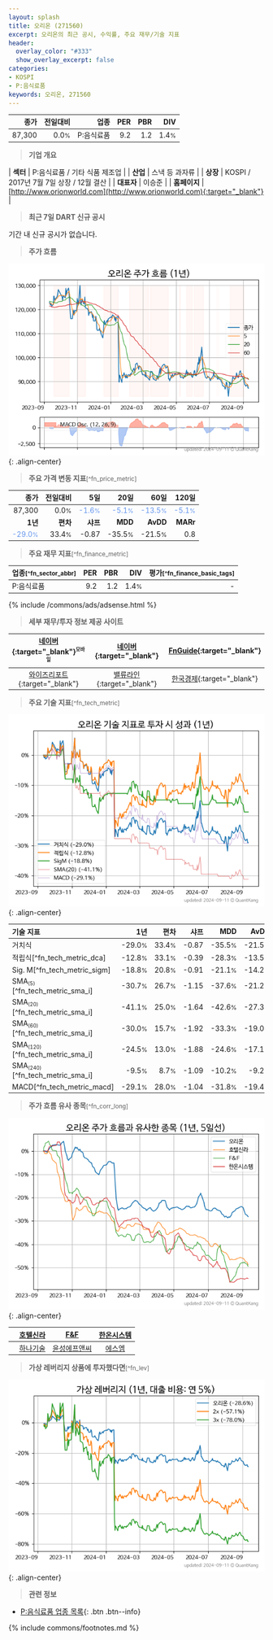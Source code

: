 ```yaml
---
layout: splash
title: 오리온 (271560)
excerpt: 오리온의 최근 공시, 수익률, 주요 재무/기술 지표
header:
  overlay_color: "#333"
  show_overlay_excerpt: false
categories:
- KOSPI
- P:음식료품
keywords: 오리온, 271560
---
```


| **종가** | **전일대비** | **업종** | **PER** | **PBR** | **DIV** |
| -------: | -----------: | -------: | ------: | ------: | ------: |
| 87,300 | 0.0<small>%</small> | P:음식료품 | 9.2 | 1.2 | 1.4<small>%</small> |

<!-- more -->


> **기업 개요**<a id="company"></a>

| <span style="white-space:nowrap;">**섹터**</span> | P:음식료품 / 기타 식품 제조업 |
| <span style="white-space:nowrap;">**산업**</span> | 스낵 등 과자류 |
| <span style="white-space:nowrap;">**상장**</span> | KOSPI / 2017년 7월 7일 상장 / 12월 결산 |
| <span style="white-space:nowrap;">**대표자**</span> | 이승준 |
| <span style="white-space:nowrap;">**홈페이지**</span> | [http://www.orionworld.com](http://www.orionworld.com){:target="_blank"} |


> **최근 7일 DART 신규 공시**<a id="dart"></a>

기간 내 신규 공시가 없습니다.


> **주가 흐름**<a id="price"></a>

![271560](/stock/images/271560.png){: .align-center}


> **주요 가격 변동 지표**<small>[^fn_price_metric]</small>

| **종가** | **전일대비** | **5일** | **20일** | **60일** | **120일** |
| -------: | -----------: | ------: | -------: | -------: | --------: |
| 87,300 | 0.0<small>%</small> | <span style="color: cornflowerblue">-1.6<small>%</small></span> | <span style="color: cornflowerblue">-5.1<small>%</small></span> | <span style="color: cornflowerblue">-13.5<small>%</small></span> | <span style="color: cornflowerblue">-5.1<small>%</small></span> |
| **1년** | **편차** | **샤프** | **MDD** | **AvDD** | **MARr** |
| <span style="color: cornflowerblue">-29.0<small>%</small></span> | 33.4<small>%</small> | -0.87 | -35.5<small>%</small> | -21.5<small>%</small> | 0.8 |


> **주요 재무 지표**<small>[^fn_finance_metric]</small>

| **업종**<small>[^fn_sector_abbr]</small> | **PER** | **PBR** | **DIV** | **평가**<small>[^fn_finance_basic_tags]</small> |
| :--------------------------------------- | ------: | ------: | ------: | ----------------------------------------------: |
| P:음식료품 | 9.2 | 1.2 | 1.4<small>%</small> | - |



{% include /commons/ads/adsense.html %}

> **세부 재무/투자 정보 제공 사이트**

| [네이버](https://m.stock.naver.com/domestic/stock/271560/finance/summary){:target="_blank"}<sup><small>모바일</small></sup> | [네이버](https://finance.naver.com/item/coinfo.naver?code=271560){:target="_blank"} | [FnGuide](https://comp.fnguide.com/SVO2/ASP/SVD_Invest.asp?gicode=A271560&MenuYn=Y){:target="_blank"} |
| :---: | :---: | :---: |
| [와이즈리포트](https://comp.wisereport.co.kr/company/c1040001.aspx?cmp_cd=271560){:target="_blank"} | [밸류라인](https://www.valueline.co.kr/finance/summary/271560){:target="_blank"} | [한국경제](https://markets.hankyung.com/stock/271560/financial-summary){:target="_blank"} |


> **주요 기술 지표**<small>[^fn_tech_metric]</small>


![271560](/stock/images/271560_tech.png){: .align-center}

| **기술 지표** | **1년** | **편차** | **샤프** | **MDD** | **AvDD** |
| :------------ | ------: | -----------: | -------: | ------: | -------: |
| 거치식 | -29.0<small>%</small> | 33.4<small>%</small> | -0.87 | -35.5<small>%</small> | -21.5<small>%</small> |
| 적립식[^fn_tech_metric_dca] | -12.8<small>%</small> | 33.1<small>%</small> | -0.39 | -28.3<small>%</small> | -13.5<small>%</small> |
| Sig. M[^fn_tech_metric_sigm] | -18.8<small>%</small> | 20.8<small>%</small> | -0.91 | -21.1<small>%</small> | -14.2<small>%</small> |
| SMA<small><sub>(5)</sub></small>[^fn_tech_metric_sma_i] | -30.7<small>%</small> | 26.7<small>%</small> | -1.15 | -37.6<small>%</small> | -21.2<small>%</small> |
| SMA<small><sub>(20)</sub></small>[^fn_tech_metric_sma_i] | -41.1<small>%</small> | 25.0<small>%</small> | -1.64 | -42.6<small>%</small> | -27.3<small>%</small> |
| SMA<small><sub>(60)</sub></small>[^fn_tech_metric_sma_i] | -30.0<small>%</small> | 15.7<small>%</small> | -1.92 | -33.3<small>%</small> | -19.0<small>%</small> |
| SMA<small><sub>(120)</sub></small>[^fn_tech_metric_sma_i] | -24.5<small>%</small> | 13.0<small>%</small> | -1.88 | -24.6<small>%</small> | -17.1<small>%</small> |
| SMA<small><sub>(240)</sub></small>[^fn_tech_metric_sma_i] | -9.5<small>%</small> | 8.7<small>%</small> | -1.09 | -10.2<small>%</small> | -9.2<small>%</small> |
| MACD[^fn_tech_metric_macd] | -29.1<small>%</small> | 28.0<small>%</small> | -1.04 | -31.8<small>%</small> | -19.4<small>%</small> |


> **주가 흐름 유사 종목**<a id="corr"></a><small>[^fn_corr_long]</small>

![271560](/stock/images/271560_corr.png){: .align-center}

|       | [호텔신라](/008770/) | [F&F](/383220/) | [한온시스템](/018880/) |
| :---: | :------------------------------------: | :------------------------------------: | :------------------------------------: |
|       | [하나기술](/299030/) | [윤성에프앤씨](/372170/) | [에스엠](/041510/) |


> **가상 레버리지 상품에 투자했다면**<a id="2x"></a><small>[^fn_lev]</small>

![271560](/stock/images/271560_2x.png){: .align-center}


> **관련 정보**

- [P:음식료품 업종 목록](/stats/sector/kospi_업종_음식료품_종목/){: .btn .btn--info}

{% include commons/footnotes.md %}